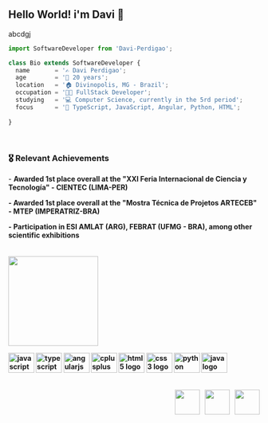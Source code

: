 <h2> Hello World! i'm Davi 👋</h2>
abcdgj
<!-- <img src="https://raw.githubusercontent.com/iampavangandhi/iampavangandhi/master/gifs/Hi.gif" width="30px"> -->
                                                      
<!-- <img src="https://media.giphy.com/media/iY8CRBdQXODJSCERIr/giphy.gif" width="30px">&nbsp; About Me </h3>  -->
                                                                                                                                                                  
```js
import SoftwareDeveloper from 'Davi-Perdigao';

class Bio extends SoftwareDeveloper {
  name       = '✍️ Davi Perdigao';
  age        = '👱‍ 20 years'; 
  location   = '🏠 Divinopolis, MG - Brazil';                                                                          
  occupation = '👨‍🏫 FullStack Developer';
  studying   = '💻 Computer Science, currently in the 5rd period';
  focus      = '🎯 TypeScript, JavaScript, Angular, Python, HTML';
                                                                             
}
```                                                                           
<!-- <p><img align="right" src="https://github.com/Adam-pw/Adam-pw/blob/main/animation_500_kxa883sd.gif" width="100px" alt="adam-pw" /></p> -->
<br>                                                                            
<h3> 🎖️ Relevant Achievements </h3>
<p align="left">                                                                            
- <strong>Awarded 1st place overall at the "XXI Feria Internacional de Ciencia y Tecnología" - CIENTEC (LIMA-PER)<strong>
<p align="left">                                                                                            
- <strong>Awarded 1st place overall at the "Mostra Técnica de Projetos ARTECEB" - MTEP (IMPERATRIZ-BRA)<strong>
<p align="left">                                                                               
- <strong>Participation in ESI AMLAT (ARG), FEBRAT (UFMG - BRA), among other scientific exhibitions<strong>
<br>
<br>                                                                       
<br>

<img height="180em" src="https://github-readme-stats.vercel.app/api/top-langs/?username=Davi-Perdigao&layout=compact&langs_count=6&theme=dark"/>
<div align="left">
  <img src="https://cdn.jsdelivr.net/gh/devicons/devicon/icons/javascript/javascript-original.svg" height="40" width="52" alt="javascript logo"  />
  <img src="https://cdn.jsdelivr.net/gh/devicons/devicon/icons/typescript/typescript-original.svg" height="40" width="52" alt="typescript logo"  />
  <img src="https://cdn.jsdelivr.net/gh/devicons/devicon/icons/angularjs/angularjs-original.svg" height="40" width="52" alt="angularjs logo"  />
  <img src="https://cdn.jsdelivr.net/gh/devicons/devicon/icons/cplusplus/cplusplus-original.svg" height="40" width="52" alt="cplusplus logo"  />
  <img src="https://cdn.jsdelivr.net/gh/devicons/devicon/icons/html5/html5-original.svg" height="40" width="52" alt="html5 logo"  />
  <img src="https://cdn.jsdelivr.net/gh/devicons/devicon/icons/css3/css3-original.svg" height="40" width="52" alt="css3 logo"  />
  <img src="https://cdn.jsdelivr.net/gh/devicons/devicon/icons/python/python-original.svg" height="40" width="52" alt="python logo"  />
  <img src="https://cdn.jsdelivr.net/gh/devicons/devicon/icons/java/java-original.svg" height="40" width="52" alt="java logo"  />
</div>
                  
<br>               
  
<p align="right">
&nbsp; <a href="https://www.instagram.com/daviperdigao_/" target="_blank" rel="noopener noreferrer"><img src="https://raw.githubusercontent.com/maurodesouza/profile-readme-generator/master/src/assets/icons/social/instagram/default.svg" width="50" /></a>  
&nbsp; <a href="https://www.linkedin.com/in/davi-perdig%C3%A3o-5292051b7//" target="_blank" rel="noopener noreferrer"><img src="https://raw.githubusercontent.com/maurodesouza/profile-readme-generator/master/src/assets/icons/social/linkedin/default.svg" width="50" /></a>
&nbsp; <a href="mailto:davivcperdigao@gmail.com" target="_blank" rel="noopener noreferrer"><img src="https://raw.githubusercontent.com/maurodesouza/profile-readme-generator/master/src/assets/icons/social/gmail/default.svg" width="50" /></a>
</p>

